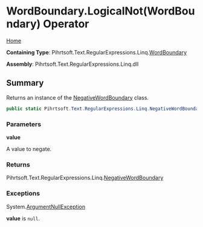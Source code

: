 # WordBoundary\.LogicalNot\(WordBoundary\) Operator

[Home](../../../../../../README.md)

**Containing Type**: Pihrtsoft\.Text\.RegularExpressions\.Linq\.[WordBoundary](../README.md)

**Assembly**: Pihrtsoft\.Text\.RegularExpressions\.Linq\.dll

## Summary

Returns an instance of the [NegativeWordBoundary](../../NegativeWordBoundary/README.md) class\.

```csharp
public static Pihrtsoft.Text.RegularExpressions.Linq.NegativeWordBoundary operator !(Pihrtsoft.Text.RegularExpressions.Linq.WordBoundary value)
```

### Parameters

**value**

A value to negate\.

### Returns

Pihrtsoft\.Text\.RegularExpressions\.Linq\.[NegativeWordBoundary](../../NegativeWordBoundary/README.md)

### Exceptions

System\.[ArgumentNullException](https://docs.microsoft.com/en-us/dotnet/api/system.argumentnullexception)

**value** is `null`\.

